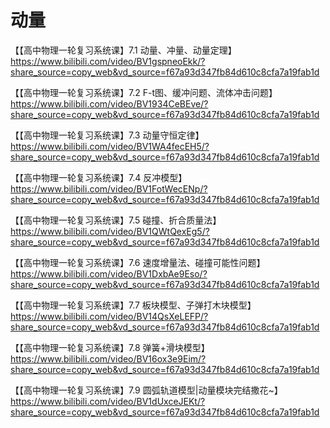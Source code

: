 # 动量

【【高中物理一轮复习系统课】7.1 动量、冲量、动量定理】 https://www.bilibili.com/video/BV1gspneoEkk/?share_source=copy_web&vd_source=f67a93d347fb84d610c8cfa7a19fab1d

【【高中物理一轮复习系统课】7.2 F-t图、缓冲问题、流体冲击问题】 https://www.bilibili.com/video/BV1934CeBEve/?share_source=copy_web&vd_source=f67a93d347fb84d610c8cfa7a19fab1d

【【高中物理一轮复习系统课】7.3 动量守恒定律】 https://www.bilibili.com/video/BV1WA4fecEH5/?share_source=copy_web&vd_source=f67a93d347fb84d610c8cfa7a19fab1d

【【高中物理一轮复习系统课】7.4 反冲模型】 https://www.bilibili.com/video/BV1FotWecENp/?share_source=copy_web&vd_source=f67a93d347fb84d610c8cfa7a19fab1d

【【高中物理一轮复习系统课】7.5 碰撞、折合质量法】 https://www.bilibili.com/video/BV1QWtQexEg5/?share_source=copy_web&vd_source=f67a93d347fb84d610c8cfa7a19fab1d

【【高中物理一轮复习系统课】7.6 速度增量法、碰撞可能性问题】 https://www.bilibili.com/video/BV1DxbAe9Eso/?share_source=copy_web&vd_source=f67a93d347fb84d610c8cfa7a19fab1d

【【高中物理一轮复习系统课】7.7 板块模型、子弹打木块模型】 https://www.bilibili.com/video/BV14QsXeLEFP/?share_source=copy_web&vd_source=f67a93d347fb84d610c8cfa7a19fab1d

【【高中物理一轮复习系统课】7.8 弹簧+滑块模型】 https://www.bilibili.com/video/BV16ox3e9Eim/?share_source=copy_web&vd_source=f67a93d347fb84d610c8cfa7a19fab1d

【【高中物理一轮复习系统课】7.9 圆弧轨道模型|动量模块完结撒花~】 https://www.bilibili.com/video/BV1dUxceJEKt/?share_source=copy_web&vd_source=f67a93d347fb84d610c8cfa7a19fab1d